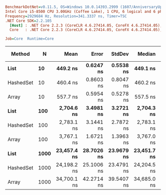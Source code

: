 ``` ini

BenchmarkDotNet=v0.11.5, OS=Windows 10.0.14393.2999 (1607/AnniversaryUpdate/Redstone1)
Intel Core i5-8500 CPU 3.00GHz (Coffee Lake), 1 CPU, 6 logical and 6 physical cores
Frequency=2929684 Hz, Resolution=341.3337 ns, Timer=TSC
.NET Core SDK=2.2.105
  [Host] : .NET Core 2.2.3 (CoreCLR 4.6.27414.05, CoreFX 4.6.27414.05), 64bit RyuJIT
  Core   : .NET Core 2.2.3 (CoreCLR 4.6.27414.05, CoreFX 4.6.27414.05), 64bit RyuJIT

Job=Core  Runtime=Core  

```
|    Method |    N |        Mean |      Error |     StdDev |      Median |         Min |         Max | Rank |  Gen 0 |  Gen 1 | Gen 2 | Allocated |
|---------- |----- |------------:|-----------:|-----------:|------------:|------------:|------------:|-----:|-------:|-------:|------:|----------:|
|      **List** |   **10** |    **449.2 ns** |  **0.6247 ns** |  **0.5538 ns** |    **449.1 ns** |    **448.1 ns** |    **450.0 ns** |    **1** | **0.0911** |      **-** |     **-** |     **432 B** |
| HashedSet |   10 |    460.4 ns |  0.8603 ns |  0.8047 ns |    460.2 ns |    459.6 ns |    462.3 ns |    2 | 0.0911 |      - |     - |     432 B |
|     Array |   10 |    557.7 ns |  0.5954 ns |  0.5278 ns |    557.5 ns |    556.8 ns |    558.6 ns |    3 | 0.0896 |      - |     - |     424 B |
|      **List** |  **100** |  **2,704.6 ns** |  **3.4981 ns** |  **3.2721 ns** |  **2,704.3 ns** |  **2,699.7 ns** |  **2,710.6 ns** |    **4** | **0.4845** |      **-** |     **-** |    **2296 B** |
| HashedSet |  100 |  2,783.1 ns |  3.1441 ns |  2.7872 ns |  2,783.1 ns |  2,779.1 ns |  2,788.8 ns |    5 | 0.4845 |      - |     - |    2296 B |
|     Array |  100 |  3,767.1 ns |  1.6721 ns |  1.3963 ns |  3,767.0 ns |  3,765.3 ns |  3,770.5 ns |    6 | 0.4845 |      - |     - |    2288 B |
|      **List** | **1000** | **23,457.4 ns** | **28.7026 ns** | **23.9679 ns** | **23,451.7 ns** | **23,408.1 ns** | **23,507.5 ns** |    **7** | **3.5095** |      **-** |     **-** |   **16704 B** |
| HashedSet | 1000 | 24,198.2 ns | 25.1006 ns | 23.4791 ns | 24,204.5 ns | 24,160.0 ns | 24,237.8 ns |    8 | 3.5095 |      - |     - |   16704 B |
|     Array | 1000 | 34,700.1 ns | 42.2714 ns | 39.5407 ns | 34,685.0 ns | 34,648.1 ns | 34,787.7 ns |    9 | 3.4790 | 0.0610 |     - |   16696 B |
